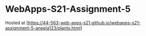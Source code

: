 # WebApps-S21-Assignment-5
Hosted at [https://44-563-web-apps-s21.github.io/webapps-s21-assignment-5-aneela123/plants.html]